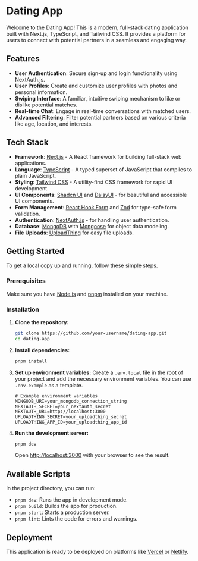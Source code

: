 # Dating App

Welcome to the Dating App! This is a modern, full-stack dating application built with Next.js, TypeScript, and Tailwind CSS. It provides a platform for users to connect with potential partners in a seamless and engaging way.

## Features

- **User Authentication**: Secure sign-up and login functionality using NextAuth.js.
- **User Profiles**: Create and customize user profiles with photos and personal information.
- **Swiping Interface**: A familiar, intuitive swiping mechanism to like or dislike potential matches.
- **Real-time Chat**: Engage in real-time conversations with matched users.
- **Advanced Filtering**: Filter potential partners based on various criteria like age, location, and interests.

## Tech Stack

- **Framework**: [Next.js](https://nextjs.org/) - A React framework for building full-stack web applications.
- **Language**: [TypeScript](https://www.typescriptlang.org/) - A typed superset of JavaScript that compiles to plain JavaScript.
- **Styling**: [Tailwind CSS](https://tailwindcss.com/) - A utility-first CSS framework for rapid UI development.
- **UI Components**: [Shadcn UI](https://ui.shadcn.com/) and [DaisyUI](https://daisyui.com/) - for beautiful and accessible UI components.
- **Form Management**: [React Hook Form](https://react-hook-form.com/) and [Zod](https://zod.dev/) for type-safe form validation.
- **Authentication**: [NextAuth.js](https://next-auth.js.org/) - for handling user authentication.
- **Database**: [MongoDB](https://www.mongodb.com/) with [Mongoose](https://mongoosejs.com/) for object data modeling.
- **File Uploads**: [UploadThing](https://uploadthing.com/) for easy file uploads.

## Getting Started

To get a local copy up and running, follow these simple steps.

### Prerequisites

Make sure you have [Node.js](https://nodejs.org/en/) and [pnpm](https://pnpm.io/) installed on your machine.

### Installation

1. **Clone the repository:**
   ```sh
   git clone https://github.com/your-username/dating-app.git
   cd dating-app
   ```

2. **Install dependencies:**
   ```sh
   pnpm install
   ```

3. **Set up environment variables:**
   Create a `.env.local` file in the root of your project and add the necessary environment variables. You can use `.env.example` as a template.

   ```env
   # Example environment variables
   MONGODB_URI=your_mongodb_connection_string
   NEXTAUTH_SECRET=your_nextauth_secret
   NEXTAUTH_URL=http://localhost:3000
   UPLOADTHING_SECRET=your_uploadthing_secret
   UPLOADTHING_APP_ID=your_uploadthing_app_id
   ```

4. **Run the development server:**
   ```sh
   pnpm dev
   ```

   Open [http://localhost:3000](http://localhost:3000) with your browser to see the result.

## Available Scripts

In the project directory, you can run:

- `pnpm dev`: Runs the app in development mode.
- `pnpm build`: Builds the app for production.
- `pnpm start`: Starts a production server.
- `pnpm lint`: Lints the code for errors and warnings.

## Deployment

This application is ready to be deployed on platforms like [Vercel](https://vercel.com/) or [Netlify](https://www.netlify.com/).
